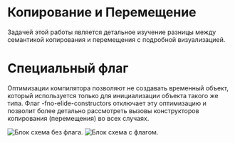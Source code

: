 # Копирование и Перемещение
Задачей этой работы является детальное изучение разницы между семантикой копирования и перемещения с подробной визуализацией.
# Специальный флаг
Оптимизации компилятора позволяют не создавать временный объект, который используется только для инициализации объекта такого же типа. 
Флаг -fno-elide-constructors отключает эту оптимизацию и позволит более детально рассмотреть вызовы конструкторов копирования (перемещения) во всех случаях.

 ![](https://github.com/levasemin/demo_int/blob/master/images/graph_no_flag.png "Блок схема без флага.")
 ![](https://github.com/levasemin/demo_int/blob/master/images/graph_flag.png "Блок схема с флагом.")
